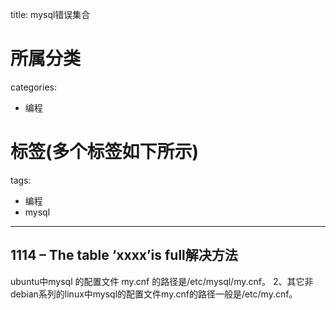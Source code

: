 title: mysql错误集合
# 所属分类

categories:

- 编程

# 标签(多个标签如下所示)

tags:

- 编程
- mysql

-------

## 1114 – The table ‘xxxx’is full解决方法
ubuntu中mysql 的配置文件 my.cnf 的路径是/etc/mysql/my.cnf。
2、其它非debian系列的linux中mysql的配置文件my.cnf的路径一般是/etc/my.cnf。
